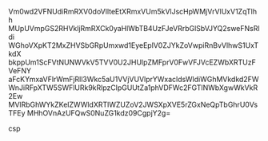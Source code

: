 Vm0wd2VFNUdiRmRXV0doVllteEtXRmxVUm5kVlJscHpWMjVrVlUxV1ZqTlhh
MUpUVmpGS2RHVkljRmRXCk0yaHlWbTB4UzFJeVRrbGlSbVJYQ2sweFNsRldi
WGhoVXpKT2MxZHVSbGRpUmxwd1EyeEplV0ZJYkZoVwpiRnBvVlhwS1UxTkdX
bkppUm1ScFVtNUNWVkV5TVV0U2JHUlpZMFprV0FwVFJVcEZWbXRTUzFVeFNY
aFcKYmxaVFlrWmFjRll3Wkc5aU1VVjVUVlprYWxacldsWldiWGhMVkdkd2FW
WnJiRFpXTW5SWFlURk9kRlpzClpGUUtZa1phVDFWc2FGTlNWbXgwWkVkR2Ew
MVlRbGhWYkZKelZWWldXRTlWZUZoV2JWSXpXVE5rZGxNeQpTbGhrU0VsTFEy
MHhOVnAzUFQwS0NuZG1kdz09CgpjY2g=

csp